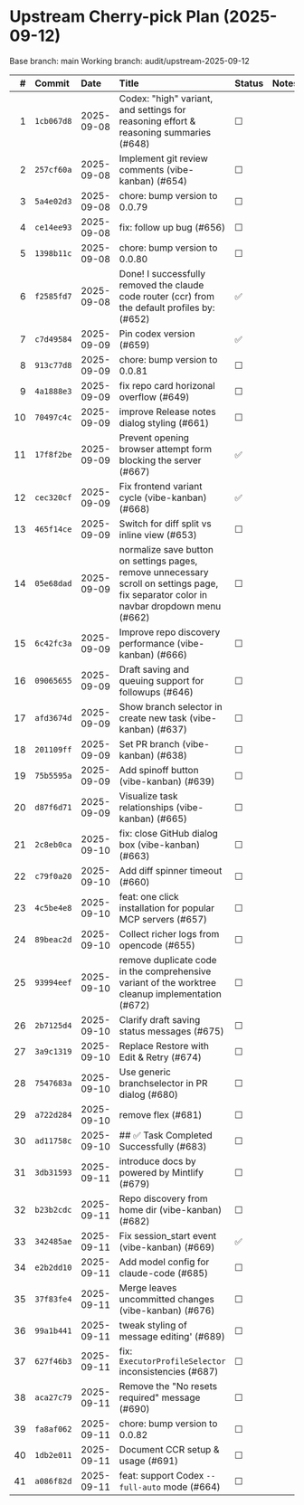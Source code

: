 # Upstream Cherry-pick Plan (2025-09-12)

Base branch: main
Working branch: audit/upstream-2025-09-12

| # | Commit | Date | Title | Status | Notes |
|---:|:------|:-----|:------|:-------|:------|
|  1 | `1cb067d8` | 2025-09-08 | Codex: "high" variant, and settings for reasoning effort & reasoning summaries (#648) | ☐ |  |
|  2 | `257cf60a` | 2025-09-08 | Implement git review comments (vibe-kanban) (#654) | ☐ |  |
|  3 | `5a4e02d3` | 2025-09-08 | chore: bump version to 0.0.79 | ☐ |  |
|  4 | `ce14ee93` | 2025-09-08 | fix: follow up bug (#656) | ☐ |  |
|  5 | `1398b11c` | 2025-09-08 | chore: bump version to 0.0.80 | ☐ |  |
|  6 | `f2585fd7` | 2025-09-08 | Done! I successfully removed the claude code router (ccr) from the default profiles by: (#652) | ✅ |  |
|  7 | `c7d49584` | 2025-09-09 | Pin codex version (#659) | ✅ |  |
|  8 | `913c77d8` | 2025-09-09 | chore: bump version to 0.0.81 | ☐ |  |
|  9 | `4a1888e3` | 2025-09-09 | fix repo card horizonal overflow (#649) | ☐ |  |
| 10 | `70497c4c` | 2025-09-09 | improve Release notes dialog styling (#661) | ☐ |  |
| 11 | `17f8f2be` | 2025-09-09 | Prevent opening browser attempt form blocking the server (#667) | ✅ |  |
| 12 | `cec320cf` | 2025-09-09 | Fix frontend variant cycle (vibe-kanban) (#668) | ✅ |  |
| 13 | `465f14ce` | 2025-09-09 | Switch for diff split vs inline view (#653) | ☐ |  |
| 14 | `05e68dad` | 2025-09-09 | normalize save button on settings pages, remove unnecessary scroll on settings page, fix separator color in navbar dropdown menu (#662) | ☐ |  |
| 15 | `6c42fc3a` | 2025-09-09 | Improve repo discovery performance (vibe-kanban) (#666) | ☐ |  |
| 16 | `09065655` | 2025-09-09 | Draft saving and queuing support for followups (#646) | ☐ |  |
| 17 | `afd3674d` | 2025-09-09 | Show branch selector in create new task (vibe-kanban) (#637) | ☐ |  |
| 18 | `201109ff` | 2025-09-09 | Set PR branch (vibe-kanban) (#638) | ☐ |  |
| 19 | `75b5595a` | 2025-09-09 | Add spinoff button (vibe-kanban) (#639) | ☐ |  |
| 20 | `d87f6d71` | 2025-09-09 | Visualize task relationships (vibe-kanban) (#665) | ☐ |  |
| 21 | `2c8eb0ca` | 2025-09-10 | fix: close GitHub dialog box (vibe-kanban) (#663) | ☐ |  |
| 22 | `c79f0a20` | 2025-09-10 | Add diff spinner timeout (#660) | ☐ |  |
| 23 | `4c5be4e8` | 2025-09-10 | feat: one click installation for popular MCP servers (#657) | ☐ |  |
| 24 | `89beac2d` | 2025-09-10 | Collect richer logs from opencode (#655) | ☐ |  |
| 25 | `93994eef` | 2025-09-10 | remove duplicate code in the comprehensive variant of the worktree cleanup implementation (#672) | ☐ |  |
| 26 | `2b7125d4` | 2025-09-10 | Clarify draft saving status messages (#675) | ☐ |  |
| 27 | `3a9c1319` | 2025-09-10 | Replace Restore with Edit & Retry (#674) | ☐ |  |
| 28 | `7547683a` | 2025-09-10 | Use generic branchselector in PR dialog (#680) | ☐ |  |
| 29 | `a722d284` | 2025-09-10 | remove flex (#681) | ☐ |  |
| 30 | `ad11758c` | 2025-09-10 | ## ✅ Task Completed Successfully (#683) | ☐ |  |
| 31 | `3db31593` | 2025-09-11 | introduce docs by powered by Mintlify (#679) | ☐ |  |
| 32 | `b23b2cdc` | 2025-09-11 | Repo discovery from home dir (vibe-kanban) (#682) | ☐ |  |
| 33 | `342485ae` | 2025-09-11 | Fix session_start event (vibe-kanban) (#669) | ✅ |  |
| 34 | `e2b2dd10` | 2025-09-11 | Add model config for claude-code (#685) | ☐ |  |
| 35 | `37f83fe4` | 2025-09-11 | Merge leaves uncommitted changes (vibe-kanban) (#676) | ☐ |  |
| 36 | `99a1b441` | 2025-09-11 | tweak styling of message editing' (#689) | ☐ |  |
| 37 | `627f46b3` | 2025-09-11 | fix: `ExecutorProfileSelector` inconsistencies (#687) | ☐ |  |
| 38 | `aca27c79` | 2025-09-11 | Remove the "No resets required" message (#690) | ☐ |  |
| 39 | `fa8af062` | 2025-09-11 | chore: bump version to 0.0.82 | ☐ |  |
| 40 | `1db2e011` | 2025-09-11 | Document CCR setup & usage (#691) | ☐ |  |
| 41 | `a086f82d` | 2025-09-11 | feat: support Codex `--full-auto` mode (#664) | ☐ |  |
